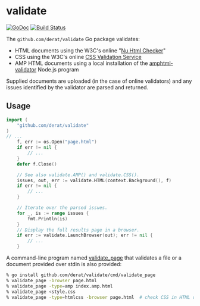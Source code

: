 # validate

[![GoDoc](https://godoc.org/github.com/derat/validate?status.svg)](https://godoc.org/github.com/derat/validate)
[![Build Status](https://travis-ci.org/derat/validate.svg?branch=master)](https://travis-ci.org/derat/validate)

The `github.com/derat/validate` Go package validates:

*   HTML documents using the W3C's online "[Nu Html Checker]"
*   CSS using the W3C's online [CSS Validation Service]
*   AMP HTML documents using a local installation of the [amphtml-validator]
    Node.js program

Supplied documents are uploaded (in the case of online validators) and any
issues identified by the validator are parsed and returned.

[Nu Html Checker]: https://validator.w3.org/nu/
[CSS Validation Service]: https://jigsaw.w3.org/css-validator/
[amphtml-validator]: https://www.npmjs.com/package/amphtml-validator

## Usage

```go
import (
	"github.com/derat/validate"
)
// ...
	f, err := os.Open("page.html")
	if err != nil {
		// ...
	}
	defer f.Close()

	// See also validate.AMP() and validate.CSS().
	issues, out, err := validate.HTML(context.Background(), f)
	if err != nil {
		// ...
	}

	// Iterate over the parsed issues.
	for _, is := range issues {
		fmt.Println(is)
	}
	// Display the full results page in a browser.
	if err := validate.LaunchBrowser(out); err != nil {
		// ...
	}
```

A command-line program named [validate_page](./cmd/validate_page/main.go) that
validates a file or a document provided over stdin is also provided:

```sh
% go install github.com/derat/validate/cmd/validate_page
% validate_page -browser page.html
% validate_page -type=amp index.amp.html
% validate_page <style.css
% validate_page -type=htmlcss -browser page.html  # check CSS in HTML doc
```
